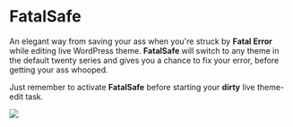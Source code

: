 # FatalSafe

An elegant way from saving your ass when you're struck by **Fatal Error** while editing live WordPress theme.  **FatalSafe** will switch to any theme in the default twenty series and gives you a chance to fix your error, before getting your ass whooped.

Just remember to activate **FatalSafe** before starting your **dirty** live theme-edit task.

![](http://i.imgur.com/gAWypg7.png)